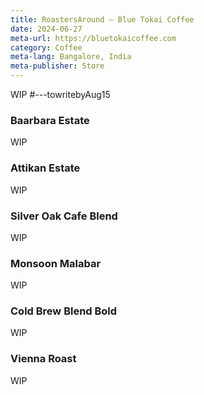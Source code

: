 ```yaml
---
title: RoastersAround — Blue Tokai Coffee
date: 2024-06-27
meta-url: https://bluetokaicoffee.com
category: Coffee
meta-lang: Bangalore, India
meta-publisher: Store
---
```

WIP #---towritebyAug15

### Baarbara Estate
WIP
### Attikan Estate
WIP
### Silver Oak Cafe Blend
WIP
### Monsoon Malabar
WIP
### Cold Brew Blend Bold 
WIP
### Vienna Roast
WIP